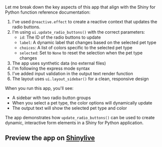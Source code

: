 Let me break down the key aspects of this app that align with the Shiny for Python function reference documentation:

1. I've used `@reactive.effect` to create a reactive context that updates the radio buttons.
2. I'm using `ui.update_radio_buttons()` with the correct parameters:
   - `id`: The ID of the radio buttons to update
   - `label`: A dynamic label that changes based on the selected pet type
   - `choices`: A list of colors specific to the selected pet type
   - `selected`: Set to `None` to reset the selection when the pet type changes
3. The app uses synthetic data (no external files)
4. I'm following the express mode syntax
5. I've added input validation in the output text render function
6. The layout uses `ui.layout_sidebar()` for a clean, responsive design

When you run this app, you'll see:
- A sidebar with two radio button groups
- When you select a pet type, the color options will dynamically update
- The output text will show the selected pet type and color

The app demonstrates how `update_radio_buttons()` can be used to create dynamic, interactive form elements in a Shiny for Python application.
## Preview the app on [Shinylive](https://shinylive.io/py/app/#h=0&code=NobwRAdghgtgpmAXAAjFADugdOgnmAGlQGMB7CAFzkqVQDMAnUmZAZwAsBLCXZTmdKQYVkDOFGIVOANzhExEACZwGAHQiNmbLjyxwAHujGtWfAUJHd0AVwpFrndeoDEyAMJioVNrkrs4UsTIil5QyHRCyBT+yBjo6ugBAPoUuImmALzIwKpgACKkAOa5RLluXiXIuQBCnAyKlbkAYpwcjWAAErCsVGpgALoJyWQANkKZyCDqyDNV+UW5KDlg1UwA7hDt1SMSANbtAOpcVO0A4qQjypuEc6cMULi5-QTTs2UVtMsA8vcQhXBbHbEfY3XJHTgnUFgO4PdrlEacMhPF4QWZzWr1RbZGojawAqF3ODUdoAJTgDShAE04CMxmtDsd8c9XjNmq12FjlmSKaUVrj8byflA-gK5gBlTgjWR9XnnS7IllzLowHoqTk1dbXXngyGy+6PKHbPbtAAqwqe6gAvk4IK4POJvNE4MgAKoASXUDhwUH+SVI6AorAAFFIKCM4BlcgAFALuC6RMU0uCSIS5ACUNtcAFkoNxkDtcKRbOo1hD2MgvQWixQkqxOMoAEZQBhBtOIRWuCWN5vIUvRPgQGwiMiUJgjViKvvlr117sttuKtGuFoMHqiKCKTikZAN2wUcjIQpMazocKRRIiVKJRezL1WWxJe6b0hJXcUfcQYM3tGssAXlJpKK34-rkibhpIyAxiIJqAY0qI-gh-5XnArAoghCGsEmkjkhkSGAawwAAAz9DMnaxmEyh0FA1gjCImHgVI5DARm8EIcBZEjoo67Pjue4HkeRanhEDDIBeyCjJEQaKL4sCIlAtK8CeIRUIoLHoRWnBYPeNZPlur58Z+QbAWiuT-hJMpVKx6nhKBWEiCAeHpER-SWnGYwWcZsxmfGq7AI5KHOc8pGQf6NFeM6U7iT5pjCeEdRrmJyGeTM9HJipuHDNFfnJMhBHEf0znBYmIgUXAVE0XRdlbpsVloixHbIF8thDrEnhRNuHCkGsbB2eSomxsoFC5uOioAAIKMoDBYFQ+gUIqlH9TWg3DcGC61bMYgUNYDConQuSUkWPUMX1YQgNpOCZe5rauWdg62BdNbIddACEuSZsgZISFIsjIGVdBpe1FboMpzrmcg-qMZ+O5QJhXEHql2FcYlsEQON4iSDIcB6HQ-2SOoC1JK27ZWa4pyxk64nbQoYa8AjKmLVEKNonT5IAYkyBZOd-mtoqDVk8O0VniJFMs0j5NM7M5lJMQ7CkIiKEc4t0vRVg-wUEGots3I2T9Gpbwk66wPhVEMRg7p25vh+phNrD4OoiLvVi5eEszF6SnhY+G56Zb5Bfutv7ee5lTIK4bp5ODdAm6DPncVuvHvr7wE7A2NIZHtYBgQDICa8hrluD5weuHkMkwIi+ZQCnIzATLcvEChGRSzX8uocF-NRe5MWRKLDNJf7R1pThjey83hWcJHQ+1wrNKYcgABy5DOiHyCZxBdDxQL7ngyJ88QACVlpmAlpEOA0DwLQYBiAAjg4YjwJQrDTbNNxgCOVA0CgYDqDAXjoGMYacA2dQEBrACEeIOYUIQJw1WsrMQ+-QgA)
